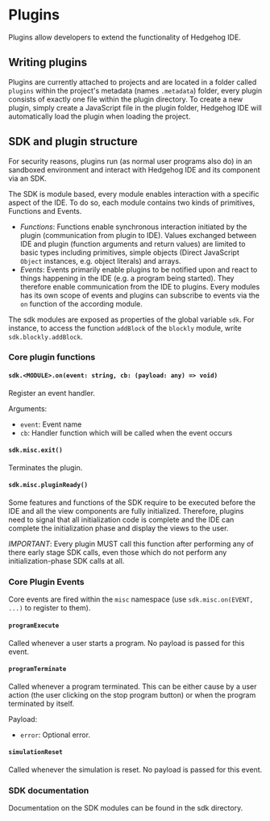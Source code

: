 # Plugins
Plugins allow developers to extend the functionality of Hedgehog IDE.

## Writing plugins
Plugins are currently attached to projects and are located in a folder called `plugins` within the project's metadata (names `.metadata`) folder, every plugin consists of exactly one file within the plugin directory. To create a new plugin, simply create a JavaScript file in the plugin folder, Hedgehog IDE will automatically load the plugin when loading the project.

## SDK and plugin structure
For security reasons, plugins run (as normal user programs also do) in an sandboxed environment and interact with Hedgehog IDE and its component via an SDK.

The SDK is module based, every module enables interaction with a specific aspect of the IDE. To do so, each module contains two kinds of primitives, Functions and Events.
- *Functions*: Functions enable synchronous interaction initiated by the plugin (communication from plugin to IDE). Values exchanged between IDE and plugin (function arguments and return values) are limited to basic types including primitives, simple objects (Direct JavaScript `Object` instances, e.g. object literals) and arrays.
- *Events*: Events primarily enable plugins to be notified upon and react to things happening in the IDE (e.g. a program being started). They therefore enable communication from the IDE to plugins. Every modules has its own scope of events and plugins can subscribe to events via the `on` function of the according module.

The sdk modules are exposed as properties of the global variable `sdk`. For instance, to access the function `addBlock` of the `blockly` module, write `sdk.blockly.addBlock`.

### Core plugin functions
#### `sdk.<MODULE>.on(event: string, cb: (payload: any) => void)`
Register an event handler.

Arguments:
- `event`: Event name
- `cb`: Handler function which will be called when the event occurs

#### `sdk.misc.exit()`
Terminates the plugin.

#### `sdk.misc.pluginReady()`
Some features and functions of the SDK require to be executed before the IDE and all the view components are fully initialized. Therefore, plugins need to signal that all initialization code is complete and the IDE can complete the initialization phase and display the views to the user.

*IMPORTANT*: Every plugin MUST call this function after performing any of there early stage SDK calls, even those which do not perform any initialization-phase SDK calls at all.

### Core Plugin Events
Core events are fired within the `misc` namespace (use `sdk.misc.on(EVENT, ...)` to register to them).

#### `programExecute`
Called whenever a user starts a program. No payload is passed for this event.

#### `programTerminate`
Called whenever a program terminated. This can be either cause by a user action (the user clicking on the stop program button) or when the program terminated by itself.

Payload:
- `error`: Optional error.

#### `simulationReset`
Called whenever the simulation is reset. No payload is passed for this event.

### SDK documentation
Documentation on the SDK modules can be found in the sdk directory.
